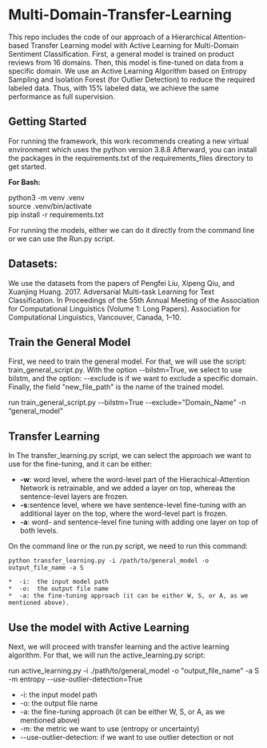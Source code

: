 # Multi-Domain-Transfer-Learning

This repo includes the code of our approach of a Hierarchical Attention-based Transfer Learning model with Active Learning for Multi-Domain Sentiment Classification. First, a general model is trained on product reviews from 16 domains. Then, this model is fine-tuned on data from a specific domain. We use an Active Learning Algorithm based on Entropy Sampling and Isolation Forest (for Outlier Detection) to reduce the required labeled data. Thus, with 15% labeled data, we achieve the same performance as full supervision.   
## Getting Started
For running the framework, this work recommends creating a new virtual environment which uses the python version 3.8.8
Afterward, you can install the packages in the requirements.txt of the requirements_files directory to get started.

**For Bash:**  

python3 -m venv .venv  
source .venv/bin/activate  
pip install -r requirements.txt

For running the models, either we can do it directly from the command line or we can use the Run.py script.

## **Datasets:**

We use the datasets from the papers of Pengfei Liu, Xipeng Qiu, and Xuanjing Huang. 2017. Adversarial Multi-task Learning for Text Classification. In Proceedings of the 55th Annual Meeting of the Association for Computational Linguistics (Volume 1: Long Papers). Association for Computational Linguistics, Vancouver, Canada, 1–10.

## **Train the General Model**

First, we need to train the general model. For that, we will use the script: train_general_script.py. With the option --bilstm=True, we select to use bilstm, and the option: --exclude is if we want to exclude a specific domain. Finally, the field "new_file_path" is the name of the trained model.

run train_general_script.py --bilstm=True --exclude="Domain_Name" -n “general_model”

## **Transfer Learning**

In The transfer_learning.py script, we can select the approach we want to use for the fine-tuning, and it can be either:
-  **-w**: word level,  where the word-level part of the Hierachical-Attention Network is retrainable, and we added a layer on top, whereas the sentence-level layers are frozen.
-  **-s**:sentence level, where we have sentence-level fine-tuning with an additional layer on the top, where the word-level part is frozen.
-  **-a**: word- and sentence-level fine tuning with adding one layer on top of both levels.
   
On the command line or the run.py script, we need to run this command:

    python transfer_learning.py -i /path/to/general_model -o output_file_name -a S

    *  -i:  the input model path
    *  -o:  the output file name
    *  -a: the fine-tuning approach (it can be either W, S, or A, as we mentioned above).



## **Use the model with Active Learning**

Next, we will proceed with transfer learning and the active learning algorithm. For that, we will run the active_learning.py script:


run active_learning.py -i ./path/to/general_model -o \"output_file_name\" -a S -m entropy --use-outlier-detection=True

   *  -i:  the input model path
   *  -o:  the output file name
   * -a: the fine-tuning approach (it can be either W, S, or A, as we mentioned above)
   * -m: the metric we want to use (entropy or uncertainty)
   * --use-outlier-detection: if we want to use outlier detection or not 
     
